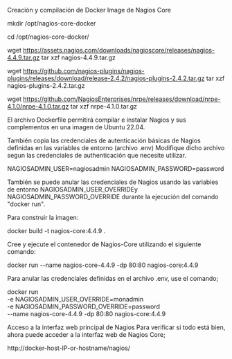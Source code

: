 Creación y compilación de Docker Image de Nagios Core

mkdir /opt/nagios-core-docker

cd /opt/nagios-core-docker/

wget https://assets.nagios.com/downloads/nagioscore/releases/nagios-4.4.9.tar.gz
tar xzf nagios-4.4.9.tar.gz

wget https://github.com/nagios-plugins/nagios-plugins/releases/download/release-2.4.2/nagios-plugins-2.4.2.tar.gz
tar xzf nagios-plugins-2.4.2.tar.gz

wget https://github.com/NagiosEnterprises/nrpe/releases/download/nrpe-4.1.0/nrpe-4.1.0.tar.gz
tar xzf nrpe-4.1.0.tar.gz


El archivo Dockerfile permitirá compilar e instalar Nagios y sus complementos en una imagen de Ubuntu 22.04.

También copia las credenciales de autenticación básicas de Nagios definidas en las variables de entorno (archivo .env)
Modifique dicho archivo segun las credenciales de authenticación que necesite utilizar.

NAGIOSADMIN_USER=nagiosadmin
NAGIOSADMIN_PASSWORD=password

También se puede anular las credenciales de Nagios usando las variables de entorno NAGIOSADMIN_USER_OVERRIDEy NAGIOSADMIN_PASSWORD_OVERRIDE durante la ejecución del comando "docker run".

Para construir la imagen:

docker build -t nagios-core:4.4.9 .

Cree y ejecute el contenedor de Nagios-Core utilizando el siguiente comando:

docker run --name nagios-core-4.4.9 -dp 80:80 nagios-core:4.4.9

Para anular las credenciales definidas en el archivo .env, use el comando;

docker run \
-e NAGIOSADMIN_USER_OVERRIDE=monadmin \
-e NAGIOSADMIN_PASSWORD_OVERRIDE=password \
--name nagios-core-4.4.9 -dp 80:80 nagios-core:4.4.9

Acceso a la interfaz web principal de Nagios
Para verificar si todo está bien, ahora puede acceder a la interfaz web de Nagios Core;

http://docker-host-IP-or-hostname/nagios/

